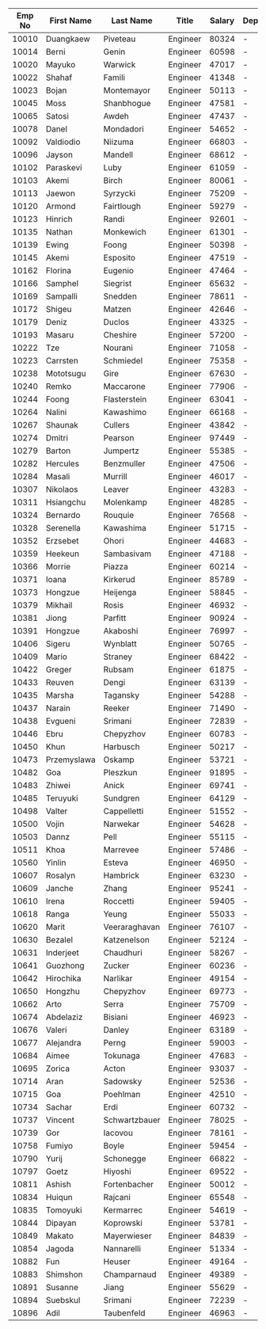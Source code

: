| Emp No | First Name | Last Name | Title | Salary | Department | Manager |
| --- | --- | --- | --- | --- | --- | --- |
| 10010 | Duangkaew | Piveteau | Engineer | 80324 | - | - |
| 10014 | Berni | Genin | Engineer | 60598 | - | - |
| 10020 | Mayuko | Warwick | Engineer | 47017 | - | - |
| 10022 | Shahaf | Famili | Engineer | 41348 | - | - |
| 10023 | Bojan | Montemayor | Engineer | 50113 | - | - |
| 10045 | Moss | Shanbhogue | Engineer | 47581 | - | - |
| 10065 | Satosi | Awdeh | Engineer | 47437 | - | - |
| 10078 | Danel | Mondadori | Engineer | 54652 | - | - |
| 10092 | Valdiodio | Niizuma | Engineer | 66803 | - | - |
| 10096 | Jayson | Mandell | Engineer | 68612 | - | - |
| 10102 | Paraskevi | Luby | Engineer | 61059 | - | - |
| 10103 | Akemi | Birch | Engineer | 80061 | - | - |
| 10113 | Jaewon | Syrzycki | Engineer | 75209 | - | - |
| 10120 | Armond | Fairtlough | Engineer | 59279 | - | - |
| 10123 | Hinrich | Randi | Engineer | 92601 | - | - |
| 10135 | Nathan | Monkewich | Engineer | 61301 | - | - |
| 10139 | Ewing | Foong | Engineer | 50398 | - | - |
| 10145 | Akemi | Esposito | Engineer | 47519 | - | - |
| 10162 | Florina | Eugenio | Engineer | 47464 | - | - |
| 10166 | Samphel | Siegrist | Engineer | 65632 | - | - |
| 10169 | Sampalli | Snedden | Engineer | 78611 | - | - |
| 10172 | Shigeu | Matzen | Engineer | 42646 | - | - |
| 10179 | Deniz | Duclos | Engineer | 43325 | - | - |
| 10193 | Masaru | Cheshire | Engineer | 57200 | - | - |
| 10222 | Tze | Nourani | Engineer | 71058 | - | - |
| 10223 | Carrsten | Schmiedel | Engineer | 75358 | - | - |
| 10238 | Mototsugu | Gire | Engineer | 67630 | - | - |
| 10240 | Remko | Maccarone | Engineer | 77906 | - | - |
| 10244 | Foong | Flasterstein | Engineer | 63041 | - | - |
| 10264 | Nalini | Kawashimo | Engineer | 66168 | - | - |
| 10267 | Shaunak | Cullers | Engineer | 43842 | - | - |
| 10274 | Dmitri | Pearson | Engineer | 97449 | - | - |
| 10279 | Barton | Jumpertz | Engineer | 55385 | - | - |
| 10282 | Hercules | Benzmuller | Engineer | 47506 | - | - |
| 10284 | Masali | Murrill | Engineer | 46017 | - | - |
| 10307 | Nikolaos | Leaver | Engineer | 43283 | - | - |
| 10311 | Hsiangchu | Molenkamp | Engineer | 48285 | - | - |
| 10324 | Bernardo | Rouquie | Engineer | 76568 | - | - |
| 10328 | Serenella | Kawashima | Engineer | 51715 | - | - |
| 10352 | Erzsebet | Ohori | Engineer | 44683 | - | - |
| 10359 | Heekeun | Sambasivam | Engineer | 47188 | - | - |
| 10366 | Morrie | Piazza | Engineer | 60214 | - | - |
| 10371 | Ioana | Kirkerud | Engineer | 85789 | - | - |
| 10373 | Hongzue | Heijenga | Engineer | 58845 | - | - |
| 10379 | Mikhail | Rosis | Engineer | 46932 | - | - |
| 10381 | Jiong | Parfitt | Engineer | 90924 | - | - |
| 10391 | Hongzue | Akaboshi | Engineer | 76997 | - | - |
| 10406 | Sigeru | Wynblatt | Engineer | 50765 | - | - |
| 10409 | Mario | Straney | Engineer | 68422 | - | - |
| 10422 | Greger | Rubsam | Engineer | 61875 | - | - |
| 10433 | Reuven | Dengi | Engineer | 63139 | - | - |
| 10435 | Marsha | Tagansky | Engineer | 54288 | - | - |
| 10437 | Narain | Reeker | Engineer | 71490 | - | - |
| 10438 | Evgueni | Srimani | Engineer | 72839 | - | - |
| 10446 | Ebru | Chepyzhov | Engineer | 60783 | - | - |
| 10450 | Khun | Harbusch | Engineer | 50217 | - | - |
| 10473 | Przemyslawa | Oskamp | Engineer | 53721 | - | - |
| 10482 | Goa | Pleszkun | Engineer | 91895 | - | - |
| 10483 | Zhiwei | Anick | Engineer | 69741 | - | - |
| 10485 | Teruyuki | Sundgren | Engineer | 64129 | - | - |
| 10498 | Valter | Cappelletti | Engineer | 51552 | - | - |
| 10500 | Vojin | Narwekar | Engineer | 54628 | - | - |
| 10503 | Dannz | Pell | Engineer | 55115 | - | - |
| 10511 | Khoa | Marrevee | Engineer | 57486 | - | - |
| 10560 | Yinlin | Esteva | Engineer | 46950 | - | - |
| 10607 | Rosalyn | Hambrick | Engineer | 63230 | - | - |
| 10609 | Janche | Zhang | Engineer | 95241 | - | - |
| 10610 | Irena | Roccetti | Engineer | 59405 | - | - |
| 10618 | Ranga | Yeung | Engineer | 55033 | - | - |
| 10620 | Marit | Veeraraghavan | Engineer | 76107 | - | - |
| 10630 | Bezalel | Katzenelson | Engineer | 52124 | - | - |
| 10631 | Inderjeet | Chaudhuri | Engineer | 58267 | - | - |
| 10641 | Guozhong | Zucker | Engineer | 60236 | - | - |
| 10642 | Hirochika | Narlikar | Engineer | 49154 | - | - |
| 10650 | Hongzhu | Chepyzhov | Engineer | 69773 | - | - |
| 10662 | Arto | Serra | Engineer | 75709 | - | - |
| 10674 | Abdelaziz | Bisiani | Engineer | 46923 | - | - |
| 10676 | Valeri | Danley | Engineer | 63189 | - | - |
| 10677 | Alejandra | Perng | Engineer | 59003 | - | - |
| 10684 | Aimee | Tokunaga | Engineer | 47683 | - | - |
| 10695 | Zorica | Acton | Engineer | 93037 | - | - |
| 10714 | Aran | Sadowsky | Engineer | 52536 | - | - |
| 10715 | Goa | Poehlman | Engineer | 42510 | - | - |
| 10734 | Sachar | Erdi | Engineer | 60732 | - | - |
| 10737 | Vincent | Schwartzbauer | Engineer | 78025 | - | - |
| 10739 | Gor | Iacovou | Engineer | 78161 | - | - |
| 10758 | Fumiyo | Boyle | Engineer | 59454 | - | - |
| 10790 | Yurij | Schonegge | Engineer | 66822 | - | - |
| 10797 | Goetz | Hiyoshi | Engineer | 69522 | - | - |
| 10811 | Ashish | Fortenbacher | Engineer | 50012 | - | - |
| 10834 | Huiqun | Rajcani | Engineer | 65548 | - | - |
| 10835 | Tomoyuki | Kermarrec | Engineer | 54619 | - | - |
| 10844 | Dipayan | Koprowski | Engineer | 53781 | - | - |
| 10849 | Makato | Mayerwieser | Engineer | 84839 | - | - |
| 10854 | Jagoda | Nannarelli | Engineer | 51334 | - | - |
| 10882 | Fun | Heuser | Engineer | 49164 | - | - |
| 10883 | Shimshon | Champarnaud | Engineer | 49389 | - | - |
| 10891 | Susanne | Jiang | Engineer | 55629 | - | - |
| 10894 | Suebskul | Srimani | Engineer | 72239 | - | - |
| 10896 | Adil | Taubenfeld | Engineer | 46963 | - | - |
